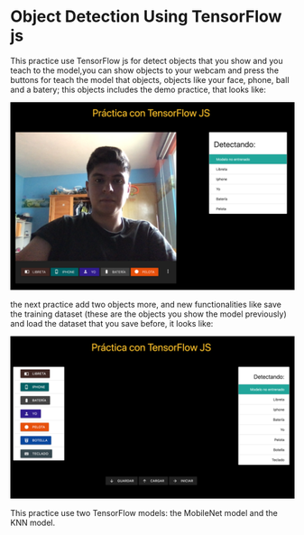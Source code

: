 # Object Detection Using TensorFlow js

This practice use TensorFlow js for detect objects that you show and you teach to the model,you can show objects to your webcam and press the buttons for teach the model that objects, objects like your face, phone, ball and a batery; this objects includes the demo practice, that looks like:

![Demo practice interface](./images/demo.png)

the next practice add two objects more, and new functionalities like save the training dataset (these are the objects you show the model previously) and load the dataset that you save before, it looks like:

![Next practice interface](./images/next.png)

This practice use two TensorFlow models: the MobileNet model and the KNN model.